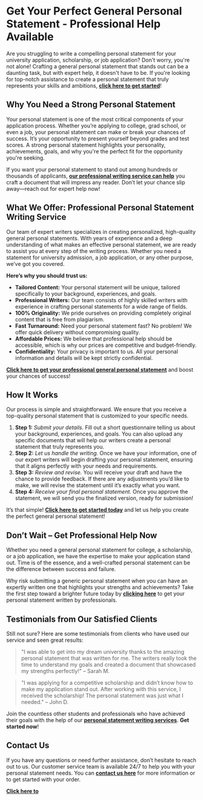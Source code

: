 # Get Your Perfect General Personal Statement - Professional Help Available

Are you struggling to write a compelling personal statement for your university application, scholarship, or job application? Don't worry, you're not alone! Crafting a general personal statement that stands out can be a daunting task, but with expert help, it doesn't have to be. If you're looking for top-notch assistance to create a personal statement that truly represents your skills and ambitions, [**click here to get started**](https://tinyurl.com/topessay?keyword=general+personal+statement)!

## Why You Need a Strong Personal Statement

Your personal statement is one of the most critical components of your application process. Whether you’re applying to college, grad school, or even a job, your personal statement can make or break your chances of success. It’s your opportunity to present yourself beyond grades and test scores. A strong personal statement highlights your personality, achievements, goals, and why you're the perfect fit for the opportunity you're seeking.

If you want your personal statement to stand out among hundreds or thousands of applicants, [**our professional writing service can help**](https://tinyurl.com/topessay?keyword=general+personal+statement) you craft a document that will impress any reader. Don’t let your chance slip away—reach out for expert help now!

## What We Offer: Professional Personal Statement Writing Service

Our team of expert writers specializes in creating personalized, high-quality general personal statements. With years of experience and a deep understanding of what makes an effective personal statement, we are ready to assist you at every step of the writing process. Whether you need a statement for university admission, a job application, or any other purpose, we’ve got you covered.

**Here’s why you should trust us:**

- **Tailored Content:** Your personal statement will be unique, tailored specifically to your background, experiences, and goals.
- **Professional Writers:** Our team consists of highly skilled writers with experience in crafting personal statements for a wide range of fields.
- **100% Originality:** We pride ourselves on providing completely original content that is free from plagiarism.
- **Fast Turnaround:** Need your personal statement fast? No problem! We offer quick delivery without compromising quality.
- **Affordable Prices:** We believe that professional help should be accessible, which is why our prices are competitive and budget-friendly.
- **Confidentiality:** Your privacy is important to us. All your personal information and details will be kept strictly confidential.

[**Click here to get your professional general personal statement**](https://tinyurl.com/topessay?keyword=general+personal+statement) and boost your chances of success!

## How It Works

Our process is simple and straightforward. We ensure that you receive a top-quality personal statement that is customized to your specific needs.

1. **Step 1:** _Submit your details._ Fill out a short questionnaire telling us about your background, experiences, and goals. You can also upload any specific documents that will help our writers create a personal statement that truly represents you.
2. **Step 2:** _Let us handle the writing._ Once we have your information, one of our expert writers will begin drafting your personal statement, ensuring that it aligns perfectly with your needs and requirements.
3. **Step 3:** _Review and revise._ You will receive your draft and have the chance to provide feedback. If there are any adjustments you’d like to make, we will revise the statement until it’s exactly what you want.
4. **Step 4:** _Receive your final personal statement._ Once you approve the statement, we will send you the finalized version, ready for submission!

It’s that simple! [**Click here to get started today**](https://tinyurl.com/topessay?keyword=general+personal+statement) and let us help you create the perfect general personal statement!

## Don’t Wait – Get Professional Help Now

Whether you need a general personal statement for college, a scholarship, or a job application, we have the expertise to make your application stand out. Time is of the essence, and a well-crafted personal statement can be the difference between success and failure.

Why risk submitting a generic personal statement when you can have an expertly written one that highlights your strengths and achievements? Take the first step toward a brighter future today by [**clicking here**](https://tinyurl.com/topessay?keyword=general+personal+statement) to get your personal statement written by professionals.

## Testimonials from Our Satisfied Clients

Still not sure? Here are some testimonials from clients who have used our service and seen great results:

> "I was able to get into my dream university thanks to the amazing personal statement that was written for me. The writers really took the time to understand my goals and created a document that showcased my strengths perfectly!" – Sarah M.

> "I was applying for a competitive scholarship and didn’t know how to make my application stand out. After working with this service, I received the scholarship! The personal statement was just what I needed." – John D.

Join the countless other students and professionals who have achieved their goals with the help of our [**personal statement writing services**](https://tinyurl.com/topessay?keyword=general+personal+statement). **Get started now**!

## Contact Us

If you have any questions or need further assistance, don’t hesitate to reach out to us. Our customer service team is available 24/7 to help you with your personal statement needs. You can [**contact us here**](https://tinyurl.com/topessay?keyword=general+personal+statement) for more information or to get started with your order.

[**Click here to**](https://tinyurl.com/topessay?keyword=general+personal+statement)
